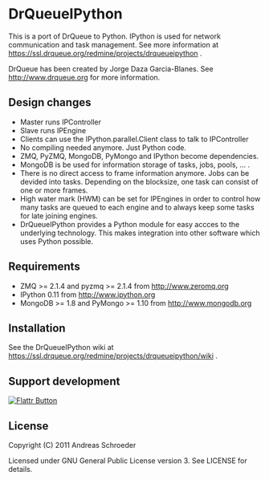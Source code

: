 DrQueueIPython
==============

This is a port of DrQueue to Python. IPython is used for network communication and task management.
See more information at https://ssl.drqueue.org/redmine/projects/drqueueipython .

DrQueue has been created by Jorge Daza Garcia-Blanes. See http://www.drqueue.org for more information.


Design changes
--------------

* Master runs IPController
* Slave runs IPEngine
* Clients can use the IPython.parallel.Client class to talk to IPController
* No compiling needed anymore. Just Python code.
* ZMQ, PyZMQ, MongoDB, PyMongo and IPython become dependencies.
* MongoDB is be used for information storage of tasks, jobs, pools, ... .
* There is no direct access to frame information anymore. Jobs can be devided into tasks. Depending on the blocksize, one task can consist of one or more frames.
* High water mark (HWM) can be set for IPEngines in order to control how many tasks are queued to each engine and to always keep some tasks for late joining engines.
* DrQueueIPython provides a Python module for easy accces to the underlying technology. This makes integration into other software which uses Python possible.


Requirements
------------

* ZMQ >= 2.1.4 and pyzmq >= 2.1.4 from http://www.zeromq.org
* IPython 0.11 from http://www.ipython.org
* MongoDB >= 1.8 and PyMongo >= 1.10 from http://www.mongodb.org


Installation
------------

See the DrQueueIPython wiki at https://ssl.drqueue.org/redmine/projects/drqueueipython/wiki .


Support development
-------------------

[![Flattr Button](http://api.flattr.com/button/button-static-50x60.png "Flattr This!")](http://flattr.com/thing/181901/DrQueueIPython-project "DrQueueIPython project")


License
-------

Copyright (C) 2011 Andreas Schroeder

Licensed under GNU General Public License version 3. See LICENSE for details.

